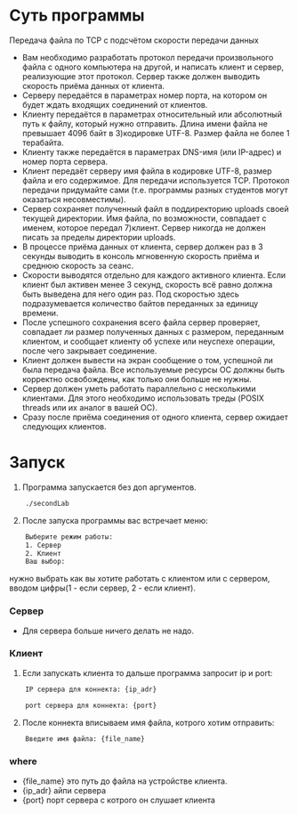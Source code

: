 # Суть программы

Передача файла по TCP с подсчётом скорости передачи данных
- Вам необходимо разработать протокол передачи произвольного файла с одного компьютера на другой, и написать клиент и сервер, реализующие этот протокол. Сервер также должен выводить скорость приёма данных от клиента.
- Серверу передаётся в параметрах номер порта, на котором он будет ждать входящих соединений от клиентов.
- Клиенту передаётся в параметрах относительный или абсолютный путь к файлу, который нужно отправить. Длина имени файла не превышает 4096 байт в 3)кодировке UTF-8. Размер файла не более 1 терабайта.
- Клиенту также передаётся в параметрах DNS-имя (или IP-адрес) и номер порта сервера.
- Клиент передаёт серверу имя файла в кодировке UTF-8, размер файла и его содержимое. Для передачи используется TCP. Протокол передачи придумайте сами (т.е. программы разных студентов могут оказаться несовместимы).
- Сервер сохраняет полученный файл в поддиректорию uploads своей текущей директории. Имя файла, по возможности, совпадает с именем, которое передал 7)клиент. Сервер никогда не должен писать за пределы директории uploads.
- В процессе приёма данных от клиента, сервер должен раз в 3 секунды выводить в консоль мгновенную скорость приёма и среднюю скорость за сеанс. 
- Скорости выводятся отдельно для каждого активного клиента. Если клиент был активен менее 3 секунд, скорость всё равно должна быть выведена для него один раз. Под скоростью здесь подразумевается количество байтов переданных за единицу времени.
- После успешного сохранения всего файла сервер проверяет, совпадает ли размер полученных данных с размером, переданным клиентом, и сообщает клиенту об успехе или неуспехе операции, после чего закрывает соединение.
- Клиент должен вывести на экран сообщение о том, успешной ли была передача файла.
Все используемые ресурсы ОС должны быть корректно освобождены, как только они больше не нужны.
- Сервер должен уметь работать параллельно с несколькими клиентами. Для этого необходимо использовать треды (POSIX threads или их аналог в вашей ОС). 
- Сразу после приёма соединения от одного клиента, сервер ожидает следующих клиентов.

# Запуск

1) Программа запускается без доп аргументов.
``` bash
    ./secondLab
```
2) После запуска программы вас встречает меню:
``` bash
    Выберите режим работы:
    1. Сервер
    2. Клиент
    Ваш выбор: 
```
 нужно выбрать как вы хотите работать с клиентом или с сервером, вводом цифры(1 - если сервер, 2 - если клиент).
### Сервер
- Для сервера больше ничего делать не надо.
### Клиент
1) Если запускать клиента то дальше программа запросит ip и port:
``` bash
    IP сервера для коннекта: {ip_adr}
```
``` bash
    port сервера для коннекта: {port}
```
2) После коннекта вписываем имя файла, котрого хотим отправить:
``` bash
    Введите имя файла: {file_name}
```

### where 
- {file_name} это путь до файла на устройстве клиента.
- {ip_adr} айпи сервера
- {port} порт сервера с котрого он слушает клиента
